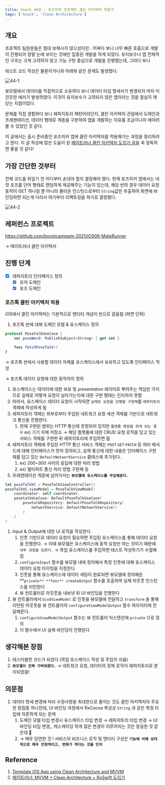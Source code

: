 ```yaml
---
title: Snack 44호 - 포즈피커 프로젝트 클린 아키텍처 적용기
tags: ['Snack', 'Clean Architecture']
---
```


## 개요

프로젝트 팀원분들은 절대 보채시지 않으셨지만.. 어쩌다 보니 너무 빠른 호흡으로 개발이 진행되어 정말 눈에 보이는 것에만 집중된 개발을 하게 되었다. 유지보수나 앱 전체적인 구조는 크게 고려하지 않고 기능 구현 중심으로 개발을 진행했는데, 그러다 보니

테스트 코드 작성은 물론이거니와 아래와 같은 문제도 발생했다.

![44-1](../.vuepress/assets/snack/44-1.png)

뷰모델에서 데이터를 직접적으로 소유하다 보니 데이터 타입 명세서가 변경되자 마자 미친듯한 에러가 발생하였다. 이것이 유지보수가 고려되지 않은 앱이라는 것을 절실히 깨닫는 지점이었다.

문제를 직접 경험하다 보니 레파지토리 패턴이라던지, 클린 아키텍처 관점에서 도메인과 프레젠테이션, 데이터 형태로 계층을 구분하여 앱을 개발하는 이유를 조금이나마 헤아려볼 수 있었던 것 같다.

이 글에서는 출시 준비중인 포즈피커 앱에 클린 아키텍처를 적용해가는 과정을 정리하려고 한다. 이 글 작성에 많은 도움이 된 [메이트러너 클린 아키텍처 도입기 글을](https://jeonyeohun.tistory.com/305) 꼭 정독하면 좋을 것 같다!

## 가장 간단한 것부터

전체 코드를 뒤엎기 전 어디부터 손대야 할지 결정해야 했다. 현재 포즈피커 앱에서는 네컷 포즈를 단어 형태로 랜덤하게 제공해주는 기능이 있는데, 해당 씬의 경우 데이터 요청 동작이 GET 하나일 뿐 아니라 불러온 인스턴스로부터 `String`값만 추출하여 화면에 바인딩하면 되는게 다라서 여기부터 리팩토링을 하기로 결정했다.

![44-2](../.vuepress/assets/snack/44-2.gif)

## 레퍼런스 프로젝트

https://github.com/boostcampwm-2021/iOS06-MateRunner

→ 메이트러너 클린 아키텍처

## 진행 단계

-   [x] 레파지토리 인터페이스 정의
    -   [x] 유저 도메인
    -   [x] 포즈 도메인

### 포즈톡 클린 아키텍처 적용

iOS에서 클린 아키텍처는 기본적으로 엔티티 개념이 씬으로 갈음됨 (화면 단위)

1. 포즈톡 씬에 대해 도메인 모델 & 유스케이스 정의

```swift
protocol PoseTalkUseCase {
    var poseWord: PublishSubject<String> { get set }

    func fetchPoseTalk()
}
```

→ 포즈톡 씬에서 사용할 데이터 자체를 유스케이스에서 보유하고 있도록 인터페이스 작성

→ 포즈톡 데이터 요청에 대한 동작까지 정의

1. 유스케이스는 데이터에 대한 보유 및 presentation 레이어로 뿌려주는 책임만 가지므로 실제로 어떻게 요청이 날라가는지에 대한 구현 형태는 인지하지 못함
2. 따라서, 유스케이스 데이터 요청이 시작되면 `실제로 요청을 진행할 구현체`를 `레파지토리` 객체에 작성하게 됨
3. 레파지토리 객체는 외부로부터 주입된 네트워크 요청 세션 객체를 기반으로 네트워크 통신을 진행한다.
    1. 현재 구현된 범위는 HTTP 통신에 한정되어 있지만 `플랫폼 확장을 하게 되는 경우` ex) 기기 자체 저장소 → 해당 플랫폼에 대한 CRUD 요청 로직을 담고 있는 서비스 객체를 구현한 뒤 레파지토리에 주입하면 됨
4. 레파지토리 객체에 주입된 HTTP 통신 서비스 객체는 `POST` `GET` `PATCH` 등 여러 메서드에 대해 인터페이스가 먼저 정의되고, 실제 통신에 대한 내용은 인터페이스 구현체를 담고 있는 `DefaultNetworkService` 클래스에 추가된다.
    1. ex) 200~300 사이의 응답에 대한 처리 방법
    2. ex) 멀티파트 통신 처리 방법 구현체 등
5. 프레젠테이션 계층에 넘어가서는 **`뷰모델에 유스케이스를 주입해준다.`**

```swift
let poseTalkVC = PoseTalkViewController()
poseTalkVC.viewModel = PoseTalkViewModel(
    coordinator: self.coordinator,
    posetalkUseCase: DefaultPoseTalkUseCase(
        posetalkRepository: DefaultPoseTalkRepository(
            networkService: DefaultNetworkService()
        )
    )
)
```

1. Input & Output에 대한 UI 로직을 작성한다.
    1. 인풋 기반으로 데이터 요청이 필요하면 주입된 유스케이스를 통해 데이터 요청을 진행한다. → 이때 뷰모델은 유스케이스에 동작 요청만 하는 것이기 때문에 `내부 과정을 모른다.` → 목업 유스케이스를 주입하면 테스트 작성하기가 수월해짐
    2. `configureInput` 함수를 뷰모델 내에 정의해서 특정 인풋에 대해 유스케이스 데이터 요청 타이밍을 지정한다
    3. 인풋을 통해 유스케이스에 데이터 세팅이 완료되면 뷰모델에 정의해둔 **`private** **func** createOutput` 함수를 호출하여 실제 아웃풋 인스턴스를 리턴한다
    4. 뷰 컨트롤러로 아웃풋을 내보낸 뒤 UI 바인딩을 진행한다
2. 뷰 컨트롤러에서 `bindViewModel` 로 인풋을 뷰모델에 전달하고 `transform` 을 통해 리턴된 아웃풋을 뷰 컨트롤러의 `configureViewModelOutput` 함수 파라미터에 전달해준다.
    1. `configureViewModelOutput` 함수는 뷰 컨트롤러 익스텐션에 `private` 으로 정의
    2. 이 함수에서 UI 실제 바인딩이 진행된다

## 생각해본 장점

1. 테스터블한 코드가 되었다 (목업 유스케이스 작성 및 주입이 쉬움)
2. **`뷰모델이 진짜 가벼워졌다.`** → 네트워크 요청, 데이터의 정제 로직이 레파지토리로 분리되었음!

## 의문점

1. 데이터 명세 변경에 따라 수정사항을 최대한으로 줄이는 것도 클린 아키텍처의 주요한 장점중 하나인데, UI 바인딩 과정에서 RxCocoa 특성상 `String` 과 같은 특정 타입에 의존하게 되는 문제
    1. 도메인 모델 타입 변경시 유스케이스 타입 변경 → 레파지토리 타입 변경 → UI 바인딩 타입 변경,, 캐스캐이딩 하게 많은 변경이 이루어지는 것은 동일한 것 같은데 🤔
    2. → 매우 당연한 것 ! 서비스의 비즈니스 로직 및 엔티티 구성은 **`기능에 비해 상대적으로 매우 안정적이고, 변화가 적다는 것을 인지`**

## Reference

1. [Template iOS App using Clean Architecture and MVVM](https://github.com/kudoleh/iOS-Clean-Architecture-MVVM)
2. [메이트러너: MVVM + Clean Architecture + RxSwift 도입기](https://jeonyeohun.tistory.com/305)
